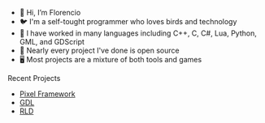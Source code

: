 - 👋 Hi, I’m Florencio
- 🐦 I'm a self-tought programmer who loves birds and technology
- 🔧 I have worked in many languages including C++, C, C#, Lua, Python, GML, and GDScript
- 💾 Nearly every project I've done is open source
- 🖥️ Most projects are a mixture of both tools and games

Recent Projects
- [Pixel Framework](https://github.com/razzie-dev/pixel-framework)
- [GDL](https://florencio-o.github.io/gdl/)
- [RLD](https://github.com/florencio-o/RLD)
